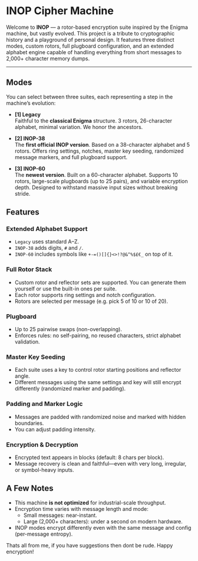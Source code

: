 # INOP Cipher Machine

Welcome to **INOP** — a rotor-based encryption suite inspired by the Enigma machine, but vastly evolved. This project is a tribute to cryptographic history and a playground of personal design. It features three distinct modes, custom rotors, full plugboard configuration, and an extended alphabet engine capable of handling everything from short messages to 2,000+ character memory dumps.

---

## Modes

You can select between three suites, each representing a step in the machine’s evolution:

- **[1] Legacy**  
  Faithful to the **classical Enigma** structure. 3 rotors, 26-character alphabet, minimal variation. We honor the ancestors.

- **[2] INOP-38**  
  The **first official INOP version**. Based on a 38-character alphabet and 5 rotors. Offers ring settings, notches, master key seeding, randomized message markers, and full plugboard support.

- **[3] INOP-60**  
  The **newest version**. Built on a 60-character alphabet. Supports 10 rotors, large-scale plugboards (up to 25 pairs), and variable encryption depth. Designed to withstand massive input sizes without breaking stride.


## Features

###  **Extended Alphabet Support**  
  - `Legacy` uses standard A–Z.  
  - `INOP-38` adds digits, `#` and `/`.  
  - `INOP-60` includes symbols like `+-=()[]{}<>!?@&^%$£€_` on top of it.

###  **Full Rotor Stack**  
  - Custom rotor and reflector sets are supported. You can generate them yourself or use the built-in ones per suite.
  - Each rotor supports ring settings and notch configuration.
  - Rotors are selected per message (e.g. pick 5 of 10 or 10 of 20).

###  **Plugboard**  
  - Up to 25 pairwise swaps (non-overlapping).
  - Enforces rules: no self-pairing, no reused characters, strict alphabet validation.

###  **Master Key Seeding**  
  - Each suite uses a key to control rotor starting positions and reflector angle.
  - Different messages using the same settings and key will still encrypt differently (randomized marker and padding).

###  **Padding and Marker Logic**  
  - Messages are padded with randomized noise and marked with hidden boundaries.
  - You can adjust padding intensity.

###  **Encryption & Decryption**  
  - Encrypted text appears in blocks (default: 8 chars per block).
  - Message recovery is clean and faithful—even with very long, irregular, or symbol-heavy inputs.

## A Few Notes

- This machine **is not optimized** for industrial-scale throughput.
- Encryption time varies with message length and mode:
  - Small messages: near-instant.
  - Large (2,000+ characters): under a second on modern hardware.
- INOP modes encrypt differently even with the same message and config (per-message entropy).

Thats all from me, if you have suggestions then dont be rude. Happy encryption!
